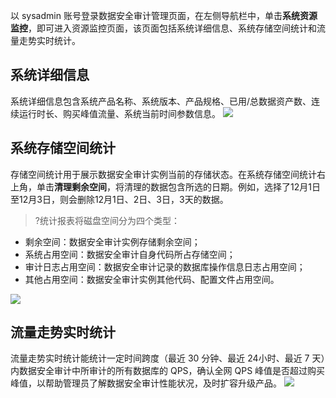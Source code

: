 以 sysadmin 账号登录数据安全审计管理页面，在左侧导航栏中，单击**系统资源监控**，即可进入资源监控页面，该页面包括系统详细信息、系统存储空间统计和流量走势实时统计。
## 系统详细信息
系统详细信息包含系统产品名称、系统版本、产品规格、已用/总数据资产数、连续运行时长、购买峰值流量、系统当前时间参数信息。
![](https://main.qcloudimg.com/raw/eec76e4de23f976cd9c5d304ff338636.png)

## 系统存储空间统计
存储空间统计用于展示数据安全审计实例当前的存储状态。在系统存储空间统计右上角，单击**清理剩余空间**，将清理的数据包含所选的日期。例如，选择了12月1日至12月3日，则会删除12月1日、2日、3日，3天的数据。
>?统计报表将磁盘空间分为四个类型：
- 剩余空间：数据安全审计实例存储剩余空间；
- 系统占用空间：数据安全审计自身代码所占存储空间；
- 审计日志占用空间：数据安全审计记录的数据库操作信息日志占用空间；
- 其他占用空间：数据安全审计实例其他代码、配置文件占用空间。


![](https://main.qcloudimg.com/raw/b62445f56c209c51be144a41b4ae39b3.png)
## 流量走势实时统计
流量走势实时统计能统计一定时间跨度（最近 30 分钟、最近 24小时、最近 7 天）内数据安全审计中所审计的所有数据库的 QPS，确认全网 QPS 峰值是否超过购买峰值，以帮助管理员了解数据安全审计性能状况，及时扩容升级产品。
![](https://main.qcloudimg.com/raw/b5f15c4a987b11c5689290d5b48c5bc3.png)

